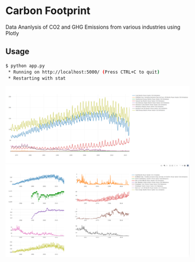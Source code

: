 # Carbon Footprint
Data Ananlysis of CO2 and GHG Emissions from various industries using Plotly

## Usage

```bash
$ python app.py
 * Running on http://localhost:5000/ (Press CTRL+C to quit)
 * Restarting with stat
```

![screenshot of the graphs](https://github.com/m-triple-m/carbon-footprint/blob/master/screens/screen1.png)
![screenshot of the graphs](https://github.com/m-triple-m/carbon-footprint/blob/master/screens/screen2.png)
